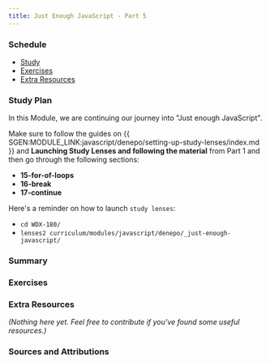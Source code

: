 ```yaml
---
title: Just Enough JavaScript - Part 5
---
```


### Schedule

  - [Study](#study-plan-NN)
  - [Exercises](#exercises-NN)
  - [Extra Resources](#extra-resources-NN)

### Study Plan

  In this Module, we are continuing our journey into "Just enough JavaScript".

  Make sure to follow the guides on {{ SGEN:MODULE_LINK:javascript/denepo/setting-up-study-lenses/index.md }} and **Launching Study Lenses and following the material** from Part 1 and then go through the following sections:

  - **15-for-of-loops**
  - **16-break**
  - **17-continue**

  Here's a reminder on how to launch `study lenses`:

  - `cd WDX-180/`
  - `lenses2 curriculum/modules/javascript/denepo/_just-enough-javascript/`
  
### Summary

### Exercises

  <!-- SGEN:META:PROGRESS:task=Explore the '15-for-of-loops' section of 'Just Enough JavaScript' -->

  <!-- SGEN:META:PROGRESS:task=Explore the '16-break' section of 'Just Enough JavaScript' -->

  <!-- SGEN:META:PROGRESS:task=Explore the '17-continue' section of 'Just Enough JavaScript' -->

### Extra Resources

  _(Nothing here yet. Feel free to contribute if you've found some useful resources.)_

### Sources and Attributions